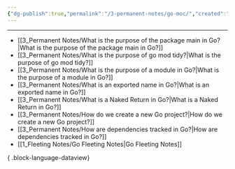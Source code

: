 ```yaml
---
{"dg-publish":true,"permalink":"/3-permanent-notes/go-moc/","created":"2023-07-28 06:59","updated":"2023-08-03 16:46"}
---
```



---
- [[3_Permanent Notes/What is the purpose of the package main in Go?\|What is the purpose of the package main in Go?]]
- [[3_Permanent Notes/What is the purpose of go mod tidy?\|What is the purpose of go mod tidy?]]
- [[3_Permanent Notes/What is the purpose of a module in Go?\|What is the purpose of a module in Go?]]
- [[3_Permanent Notes/What is an exported name in Go?\|What is an exported name in Go?]]
- [[3_Permanent Notes/What is a Naked Return in Go?\|What is a Naked Return in Go?]]
- [[3_Permanent Notes/How do we create a new Go project?\|How do we create a new Go project?]]
- [[3_Permanent Notes/How are dependencies tracked in Go?\|How are dependencies tracked in Go?]]
- [[1_Fleeting Notes/Go Fleeting Notes\|Go Fleeting Notes]]

{ .block-language-dataview}